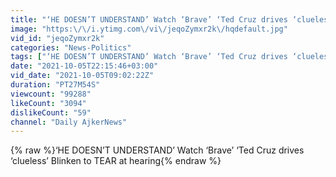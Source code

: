 ```yaml
---
title: "‘HE DOESN’T UNDERSTAND’ Watch ‘Brave’ ‘Ted Cruz drives ‘clueless’ Blinken to TEAR at hearing"
image: "https:\/\/i.ytimg.com\/vi\/jeqoZymxr2k\/hqdefault.jpg"
vid_id: "jeqoZymxr2k"
categories: "News-Politics"
tags: ["‘HE DOESN’T UNDERSTAND’ Watch ‘Brave’ ‘Ted Cruz drives ‘clueless’ Blinken to TEAR at hearing","TRUMP BIDEN"]
date: "2021-10-05T22:15:46+03:00"
vid_date: "2021-10-05T09:02:22Z"
duration: "PT27M54S"
viewcount: "99288"
likeCount: "3094"
dislikeCount: "59"
channel: "Daily AjkerNews"
---
```

{% raw %}‘HE DOESN’T UNDERSTAND’ Watch ‘Brave’ ‘Ted Cruz drives ‘clueless’ Blinken to TEAR at hearing{% endraw %}
